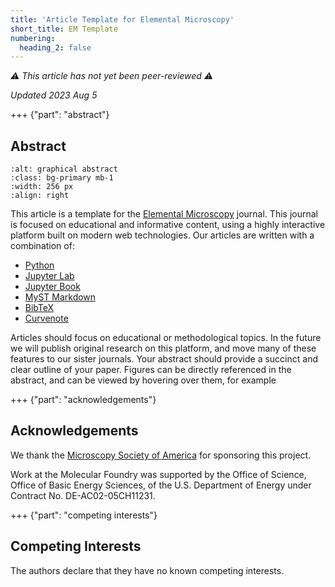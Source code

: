 ```yaml
---
title: 'Article Template for Elemental Microscopy'
short_title: EM Template
numbering:
  heading_2: false
---
```


*⚠️ This article has not yet been peer-reviewed ⚠️*

*Updated 2023 Aug 5*


+++ {"part": "abstract"} 
## Abstract

```{image} /figures/graphical_abstract.png
:alt: graphical abstract
:class: bg-primary mb-1
:width: 256 px
:align: right
```

This article is a template for the [Elemental Microscopy](http://www.elementalmicroscopy.com/) journal. This journal is focused on educational and informative content, using a highly interactive platform built on modern web technologies. Our articles are written with a combination of: 


* [Python](https://www.python.org/)
* [Jupyter Lab](https://jupyter.org/)
* [Jupyter Book](https://jupyterbook.org/)
* [MyST Markdown](https://jupyterbook.org/en/stable/content/myst.html)
* [BibTeX](https://jupyterbook.org/en/stable/content/myst.html)
* [Curvenote](https://curvenote.com/)

Articles should focus on educational or methodological topics. In the future we will publish original research on this platform, and move many of these features to our sister journals. Your abstract should provide a succinct and clear outline of your paper. Figures can be directly referenced in the abstract, and can be viewed by hovering over them, for example 




+++ {"part": "acknowledgements"} 
## Acknowledgements

We thank the [Microscopy Society of America](https://www.microscopy.org/) for sponsoring this project. 


Work at the Molecular Foundry was supported by the Office of Science, Office of Basic Energy Sciences, of the U.S. Department of Energy under Contract No. DE-AC02-05CH11231.


+++ {"part": "competing interests"} 
## Competing Interests

The authors declare that they have no known competing interests.
